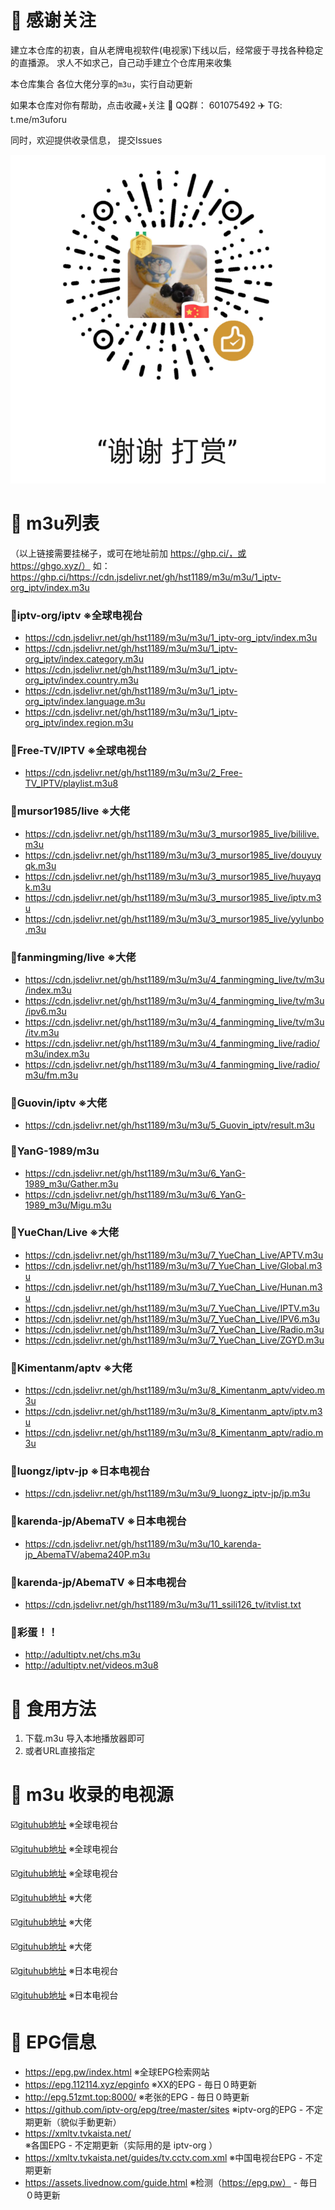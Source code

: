 # 📖 感谢关注

建立本仓库的初衷，自从老牌电视软件(电视家)下线以后，经常疲于寻找各种稳定的直播源。 求人不如求己，自己动手建立个仓库用来收集

本仓库集合 各位大佬分享的`m3u`，实行自动更新

如果本仓库对你有帮助，点击收藏+关注       🐧  QQ群： 601075492     ✈️  TG:   t.me/m3uforu

同时，欢迎提供收录信息， 提交Issues

![打赏](wechat_reward.png)

# 📖 m3u列表

（以上链接需要挂梯子，或可在地址前加 https://ghp.ci/，或 https://ghgo.xyz/） 如：https://ghp.ci/https://cdn.jsdelivr.net/gh/hst1189/m3u/m3u/1_iptv-org_iptv/index.m3u

### 🎉iptv-org/iptv ※全球电视台 
- https://cdn.jsdelivr.net/gh/hst1189/m3u/m3u/1_iptv-org_iptv/index.m3u
- https://cdn.jsdelivr.net/gh/hst1189/m3u/m3u/1_iptv-org_iptv/index.category.m3u
- https://cdn.jsdelivr.net/gh/hst1189/m3u/m3u/1_iptv-org_iptv/index.country.m3u
- https://cdn.jsdelivr.net/gh/hst1189/m3u/m3u/1_iptv-org_iptv/index.language.m3u
- https://cdn.jsdelivr.net/gh/hst1189/m3u/m3u/1_iptv-org_iptv/index.region.m3u

### 🎉Free-TV/IPTV ※全球电视台
- https://cdn.jsdelivr.net/gh/hst1189/m3u/m3u/2_Free-TV_IPTV/playlist.m3u8

### 🎉mursor1985/live ※大佬
- https://cdn.jsdelivr.net/gh/hst1189/m3u/m3u/3_mursor1985_live/bililive.m3u
- https://cdn.jsdelivr.net/gh/hst1189/m3u/m3u/3_mursor1985_live/douyuyqk.m3u
- https://cdn.jsdelivr.net/gh/hst1189/m3u/m3u/3_mursor1985_live/huyayqk.m3u
- https://cdn.jsdelivr.net/gh/hst1189/m3u/m3u/3_mursor1985_live/iptv.m3u
- https://cdn.jsdelivr.net/gh/hst1189/m3u/m3u/3_mursor1985_live/yylunbo.m3u

### 🎉fanmingming/live ※大佬
- https://cdn.jsdelivr.net/gh/hst1189/m3u/m3u/4_fanmingming_live/tv/m3u/index.m3u
- https://cdn.jsdelivr.net/gh/hst1189/m3u/m3u/4_fanmingming_live/tv/m3u/ipv6.m3u
- https://cdn.jsdelivr.net/gh/hst1189/m3u/m3u/4_fanmingming_live/tv/m3u/itv.m3u
- https://cdn.jsdelivr.net/gh/hst1189/m3u/m3u/4_fanmingming_live/radio/m3u/index.m3u
- https://cdn.jsdelivr.net/gh/hst1189/m3u/m3u/4_fanmingming_live/radio/m3u/fm.m3u

### 🎉Guovin/iptv ※大佬
- https://cdn.jsdelivr.net/gh/hst1189/m3u/m3u/5_Guovin_iptv/result.m3u

### 🎉YanG-1989/m3u
- https://cdn.jsdelivr.net/gh/hst1189/m3u/m3u/6_YanG-1989_m3u/Gather.m3u
- https://cdn.jsdelivr.net/gh/hst1189/m3u/m3u/6_YanG-1989_m3u/Migu.m3u

### 🎉YueChan/Live ※大佬
- https://cdn.jsdelivr.net/gh/hst1189/m3u/m3u/7_YueChan_Live/APTV.m3u
- https://cdn.jsdelivr.net/gh/hst1189/m3u/m3u/7_YueChan_Live/Global.m3u
- https://cdn.jsdelivr.net/gh/hst1189/m3u/m3u/7_YueChan_Live/Hunan.m3u
- https://cdn.jsdelivr.net/gh/hst1189/m3u/m3u/7_YueChan_Live/IPTV.m3u
- https://cdn.jsdelivr.net/gh/hst1189/m3u/m3u/7_YueChan_Live/IPV6.m3u
- https://cdn.jsdelivr.net/gh/hst1189/m3u/m3u/7_YueChan_Live/Radio.m3u
- https://cdn.jsdelivr.net/gh/hst1189/m3u/m3u/7_YueChan_Live/ZGYD.m3u

### 🎉Kimentanm/aptv ※大佬
- https://cdn.jsdelivr.net/gh/hst1189/m3u/m3u/8_Kimentanm_aptv/video.m3u
- https://cdn.jsdelivr.net/gh/hst1189/m3u/m3u/8_Kimentanm_aptv/iptv.m3u
- https://cdn.jsdelivr.net/gh/hst1189/m3u/m3u/8_Kimentanm_aptv/radio.m3u

### 🎉luongz/iptv-jp ※日本电视台
- https://cdn.jsdelivr.net/gh/hst1189/m3u/m3u/9_luongz_iptv-jp/jp.m3u

### 🎉karenda-jp/AbemaTV ※日本电视台
- https://cdn.jsdelivr.net/gh/hst1189/m3u/m3u/10_karenda-jp_AbemaTV/abema240P.m3u

### 🎉karenda-jp/AbemaTV ※日本电视台
- https://cdn.jsdelivr.net/gh/hst1189/m3u/m3u/11_ssili126_tv/itvlist.txt


### 🔞彩蛋！！
- http://adultiptv.net/chs.m3u
- http://adultiptv.net/videos.m3u8




# 📖 食用方法
1. 下载.m3u 导入本地播放器即可
2. 或者URL直接指定



# 📖 m3u 收录的电视源
☑️[gituhub地址](https://github.com/iptv-org/iptv/)                ※全球电视台

☑️[gituhub地址](https://github.com/Free-TV/IPTV)                  ※全球电视台

☑️[gituhub地址](https://github.com/fanmingming/live)              ※全球电视台

☑️[gituhub地址](https://github.com/YanG-1989/m3u)                 ※大佬

☑️[gituhub地址](https://github.com/YueChan/Live)                  ※大佬

☑️[gituhub地址](https://github.com/Kimentanm/aptv)                ※大佬

☑️[gituhub地址](https://github.com/luongz/iptv-jp)                ※日本电视台

☑️[gituhub地址](https://github.com/karenda-jp/AbemaTV)            ※日本电视台




# 📖 EPG信息
- https://epg.pw/index.html                             ※全球EPG检索网站
- https://epg.112114.xyz/epginfo                        ※XX的EPG - 毎日０時更新
- http://epg.51zmt.top:8000/                            ※老张的EPG - 毎日０時更新
- https://github.com/iptv-org/epg/tree/master/sites     ※iptv-org的EPG - 不定期更新（貌似手動更新）
- https://xmltv.tvkaista.net/                           ※各国EPG - 不定期更新（实际用的是 iptv-org ）
- https://xmltv.tvkaista.net/guides/tv.cctv.com.xml     ※中国电视台EPG - 不定期更新
- https://assets.livednow.com/guide.html                ※检测（https://epg.pw） - 毎日０時更新





